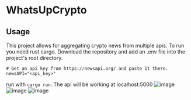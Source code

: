 # WhatsUpCrypto
## Usage 
This project allows for aggregating crypto news from multiple apis.
To run you need rust cargo.
Download the repository and add an .env file into the project's root directory.
```
# Get an api key from https://newsapi.org/ and paste it there.
newsAPI="<api_key>"
```
run with ```cargo run```.
The api will be working at localhost:5000
![image](https://github.com/user-attachments/assets/e77adba6-db19-4bfc-991e-1338674d1987)
![image](https://github.com/user-attachments/assets/3f4709a8-6001-43cc-9ff5-2c4f6f36f551)
![image](https://github.com/user-attachments/assets/deec8b1c-4fa8-4f23-ae1d-75ba870a0b9b)

